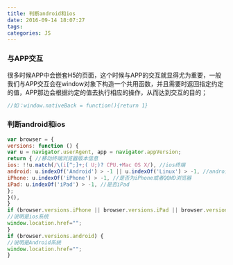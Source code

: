 ```yaml
---
title: 判断android和ios
date: 2016-09-14 18:07:27
tags:
categories: JS
---
```


### 与APP交互
很多时候APP中会嵌套H5的页面，这个时候与APP的交互就显得尤为重要，一般我们与APP交互会在window对象下构造一个共用函数，并且需要时返回指定约定的值，APP那边会根据约定的值去执行相应的操作，从而达到交互的目的；
```javascript
//如：window.nativeBack = function(){return 1}
```

### 判断android和ios
```javascript
var browser = {
versions: function () {
var u = navigator.userAgent, app = navigator.appVersion;
return { //移动终端浏览器版本信息 
ios: !!u.match(/\(i[^;]+;( U;)? CPU.+Mac OS X/), //ios终端 
android: u.indexOf('Android') > -1 || u.indexOf('Linux') > -1, //android终端或uc浏览器 
iPhone: u.indexOf('iPhone') > -1, //是否为iPhone或者QQHD浏览器 
iPad: u.indexOf('iPad') > -1, //是否iPad 
};
}(),
}
if (browser.versions.iPhone || browser.versions.iPad || browser.versions.ios) {
//说明是ios系统
window.location.href="";
}
if (browser.versions.android) {
//说明是Android系统
window.location.href="";
}
```